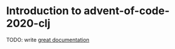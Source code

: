 # Introduction to advent-of-code-2020-clj

TODO: write [great documentation](http://jacobian.org/writing/what-to-write/)
